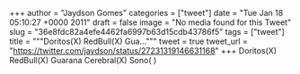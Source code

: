 
+++
author = "Jaydson Gomes"
categories = ["tweet"]
date = "Tue Jan 18 05:10:27 +0000 2011"
draft = false
image = "No media found for this Tweet"
slug = "36e8fdc82a4efe4462fa6997b63d15cdb43786f5"
tags = ["tweet"]
title = """Doritos(X) RedBull(X) Gua..."""
tweet = true
tweet_url = "https://twitter.com/jaydson/status/27231319146631168"
+++
Doritos(X) RedBull(X) Guarana Cerebral(X) Sono( )
